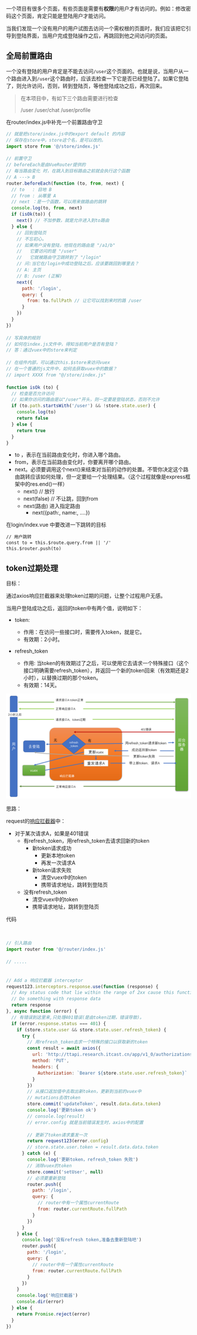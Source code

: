 

一个项目有很多个页面，有些页面是需要有**权限**的用户才有访问的。例如：修改密码这个页面，肯定只能是登陆用户才能访问。



当我们发现一个没有用户的用户试图去访问一个需权根的页面时，我们应该把它引导到登陆界面，当用户完成登陆操作之后，再跳回到他之间访问的页面。





## 全局前置路由

一个没有登陆的用户肯定是不能去访问`/user`这个页面的。也就是说，当用户从一个路由进入到`/user`这个路由时，应该去检查一下它是否已经登陆了。如果它登陆了，则允许访问，否则，转到登陆页，等他登陆成功之后，再次回来。

> 在本项目中，有如下三个路由需要进行检查
>
> /user     /user/chat    /user/profile

在router/index.js中补充一个前置路由守卫

```javascript
// 就是把store/index.js中的export default 的内容
// 保存在store中，store这个名，是可以改的。
import store from '@/store/index.js'

// 前置守卫
// beforeEach是由VueRouter提供的
// 每当路由变化 时，在跳入到目标路由之前就会执行这个函数
// A ---> B
router.beforeEach(function (to, from, next) {
  // to   : 目地 B
  // from : 从哪里 A
  // next ：是一个函数，可以用来做路由的跳转
  console.log(to, from, next)
  if (isOk(to)) {
    next() // 不加参数，就是允许进入到to路由
  } else {
    // 回到登陆页
    // 不忘初心。
    // 如果用户没有登陆，他现在的路由是 "/a1/b"
    //   它要访问的是 "/user"
    //   它就被路由守卫跳转到了 "/login"
    // 问:当它在/login中成功登陆之后，应该要跳回到哪里去？
    // A: 主页
    // B: /user (正解)
    next({
      path: '/login',
      query: {
        from: to.fullPath // 让它可以找到来时的路 /user
      }
    })
  }
})

// 写具体的规则
// 如何在index.js文件中，得知当前用户是否有登陆？
// 答：通过vuex中的store来判定

// 在组件内部，可以通过this.$store来访问vuex
// 在一个普通的js文件中，如何去获取vuex中的数据？
// import XXXX from "@/store/index.js"

function isOk (to) {
  // 检查是否允许访问
  // 如果你访问的路由是以"/user"开头，则一定要是登陆状态，否则不允许
  if (to.path.startsWith('/user') && !store.state.user) {
    console.log(to)
    return false
  } else {
    return true
  }
}

```

- to     ，表示在当前路由变化时，你进入哪个路由。
- from，表示在当前路由变化时，你要离开哪个路由。
- next。必须要调用这个next()来结束对当前的动作的处置。不管你决定这个路由跳转应该如何处理，但一定要给一个处理结果。（这个过程就像是express框架中的res.end()一样）
  - next() // 放行
  - next(false) // 不让跳，回到from
  - next(路由) 进入指定路由
    - next({path:, name:, ....})



在login/index.vue 中要改进一下跳转的目标

```
// 用户跳转
const to = this.$route.query.from || '/'
this.$router.push(to)
```



## token过期处理

目标：

 通过axios响应拦截器来处理token过期的问题，让整个过程用户无感。



当用户登陆成功之后，返回的token中有两个值，说明如下：

- token:
  - 作用：在访问一些接口时，需要传入token，就是它。
  - 有效期：2小时。

- refresh_token
  - 作用: 当token的有效期过了之后，可以使用它去请求一个特殊接口（这个接口明确需要refresh_token），并返回一个新的token回来（有效期还是2小时），以替换过期的那个token。
  - 有效期：14天。

![image-20200418161215141](asset/image-20200418161215141.png)



思路：

request的[响应拦截器](https://www.npmjs.com/package/axios#interceptors)中：

- 对于某次请求A，如果是401错误
  - 有refresh_token，用refresh_token去请求回新的token
    - 新token请求成功
      - 更新本地token
      - 再发一次请求A
    - 新token请求失败
      - 清空vuex中的token
      - 携带请求地址，跳转到登陆页
  - 没有refresh_token
    - 清空vuex中的token
    - 携带请求地址，跳转到登陆页



代码

```javascript


// 引入路由
import router from '@/router/index.js'

// .....


// Add a 响应拦截器 interceptor
request123.interceptors.response.use(function (response) {
  // Any status code that lie within the range of 2xx cause this function to trigger
  // Do something with response data
  return response
}, async function (error) {
  // 有错误到这里来,只处理401错误(是由token过期，错误导致)。
  if (error.response.status === 401) {
    if (store.state.user && store.state.user.refresh_token) {
      try {
        // 用refresh_token去求一个特殊的接口以获取新的token
        const result = await axios({
          url: 'http://ttapi.research.itcast.cn/app/v1_0/authorizations',
          method: 'PUT',
          headers: {
            Authorization: `Bearer ${store.state.user.refresh_token}`
          }
        })
        // 从接口返加值中去取出新token，更新到当前的vuex中
        // mutations去改token
        store.commit('updateToken', result.data.data.token)
        console.log('更新token ok')
        // console.log(result)
        // error.config 就是当前错误发生时，axios中的配置

        // 更新了token请求重发一次
        return request123(error.config)
        // store.state.user.token = result.data.data.token
      } catch (e) {
        console.log('更新token，refresh_token 失败')
        // 消除vuex的token
        store.commit('setUser', null)
        // 必须要重新登陆
        router.push({
          path: '/login',
          query: {
            // router中有一个属性currentRoute
            from: router.currentRoute.fullPath
          }
        })
      }
    } else {
      console.log('没有refresh token,准备去重新登陆吧')
      router.push({
        path: '/login',
        query: {
          // router中有一个属性currentRoute
          from: router.currentRoute.fullPath
        }
      })
    }
    console.log('响应拦截器')
    console.dir(error)
  } else {
    return Promise.reject(error)
  }
})
```

